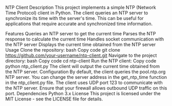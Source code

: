 NTP Client
Description
This project implements a simple NTP (Network Time Protocol) client in Python. The client queries an NTP server to synchronize its time with the server's time. This can be useful for applications that require accurate and synchronized time information.

Features
Queries an NTP server to get the current time
Parses the NTP response to calculate the current time
Handles socket communication with the NTP server
Displays the current time obtained from the NTP server
Usage
Clone the repository:
bash
Copy code
git clone https://github.com/your-username/ntp-client.git
Navigate to the project directory:
bash
Copy code
cd ntp-client
Run the NTP client:
Copy code
python ntp_client.py
The client will output the current time obtained from the NTP server.
Configuration
By default, the client queries the pool.ntp.org NTP server. You can change the server address in the get_ntp_time function in the ntp_client.py file.
The client uses UDP port 123 to communicate with the NTP server. Ensure that your firewall allows outbound UDP traffic on this port.
Dependencies
Python 3.x
License
This project is licensed under the MIT License - see the LICENSE file for details.
